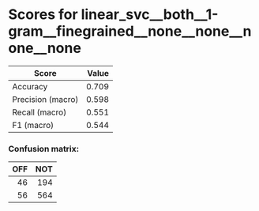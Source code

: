 # Scores for linear_svc__both__1-gram__finegrained__none__none__none__none
|      Score      |Value|
|-----------------|----:|
|Accuracy         |0.709|
|Precision (macro)|0.598|
|Recall (macro)   |0.551|
|F1 (macro)       |0.544|

### Confusion matrix:
|OFF|NOT|
|--:|--:|
| 46|194|
| 56|564|
